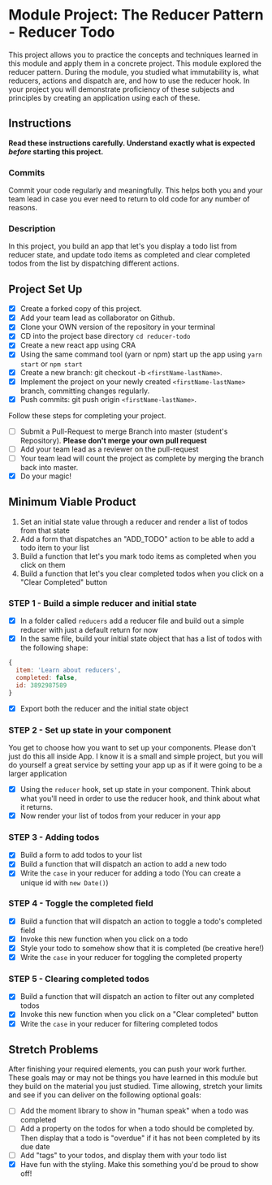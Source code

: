 # Module Project: The Reducer Pattern - Reducer Todo

This project allows you to practice the concepts and techniques learned in this module and apply them in a concrete project. This module explored the reducer pattern. During the module, you studied what immutability is, what reducers, actions and dispatch are, and how to use the reducer hook. In your project you will demonstrate proficiency of these subjects and principles by creating an application using each of these.

## Instructions

**Read these instructions carefully. Understand exactly what is expected _before_ starting this project.**

### Commits

Commit your code regularly and meaningfully. This helps both you and your team lead in case you ever need to return to old code for any number of reasons.

### Description

In this project, you build an app that let's you display a todo list from reducer state, and update todo items as completed and clear completed todos from the list by dispatching different actions.

## Project Set Up

- [x] Create a forked copy of this project.
- [x] Add your team lead as collaborator on Github.
- [x] Clone your OWN version of the repository in your terminal
- [x] CD into the project base directory `cd reducer-todo`
- [x] Create a new react app using CRA
- [x] Using the same command tool (yarn or npm) start up the app using `yarn start` or `npm start`
- [x] Create a new branch: git checkout -b `<firstName-lastName>`.
- [x] Implement the project on your newly created `<firstName-lastName>` branch, committing changes regularly.
- [x] Push commits: git push origin `<firstName-lastName>`.

Follow these steps for completing your project.

- [ ] Submit a Pull-Request to merge <firstName-lastName> Branch into master (student's Repository). **Please don't merge your own pull request**
- [ ] Add your team lead as a reviewer on the pull-request
- [ ] Your team lead will count the project as complete by merging the branch back into master.
- [x] Do your magic!

## Minimum Viable Product

1. Set an initial state value through a reducer and render a list of todos from that state
1. Add a form that dispatches an "ADD_TODO" action to be able to add a todo item to your list
1. Build a function that let's you mark todo items as completed when you click on them
1. Build a function that let's you clear completed todos when you click on a "Clear Completed" button

### STEP 1 - Build a simple reducer and initial state

- [x] In a folder called `reducers` add a reducer file and build out a simple reducer with just a default return for now
- [x] In the same file, build your initial state object that has a list of todos with the following shape:

```js
{
  item: 'Learn about reducers',
  completed: false,
  id: 3892987589
}
```

- [x] Export both the reducer and the initial state object

### STEP 2 - Set up state in your component

You get to choose how you want to set up your components. Please don't just do this all inside App. I know it is a small and simple project, but you will do yourself a great service by setting your app up as if it were going to be a larger application

- [x] Using the `reducer` hook, set up state in your component. Think about what you'll need in order to use the reducer hook, and think about what it returns.
- [x] Now render your list of todos from your reducer in your app

### STEP 3 - Adding todos

- [x] Build a form to add todos to your list
- [x] Build a function that will dispatch an action to add a new todo
- [x] Write the `case` in your reducer for adding a todo (You can create a unique id with `new Date()`)

### STEP 4 - Toggle the completed field

- [x] Build a function that will dispatch an action to toggle a todo's completed field
- [x] Invoke this new function when you click on a todo
- [x] Style your todo to somehow show that it is completed (be creative here!)
- [x] Write the `case` in your reducer for toggling the completed property

### STEP 5 - Clearing completed todos

- [x] Build a function that will dispatch an action to filter out any completed todos
- [x] Invoke this new function when you click on a "Clear completed" button
- [x] Write the `case` in your reducer for filtering completed todos

## Stretch Problems

After finishing your required elements, you can push your work further. These goals may or may not be things you have learned in this module but they build on the material you just studied. Time allowing, stretch your limits and see if you can deliver on the following optional goals:

- [ ] Add the moment library to show in "human speak" when a todo was completed
- [ ] Add a property on the todos for when a todo should be completed by. Then display that a todo is "overdue" if it has not been completed by its due date
- [ ] Add "tags" to your todos, and display them with your todo list
- [x] Have fun with the styling. Make this something you'd be proud to show off!
